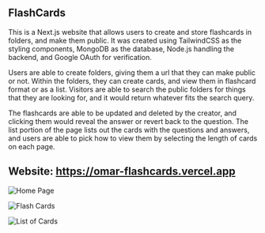 ## FlashCards

This is a Next.js website that allows users to create and store flashcards in folders, and make them public. It was created using TailwindCSS as the styling components, MongoDB as the database, Node.js handling the backend, and Google OAuth for verification.

Users are able to create folders, giving them a url that they can make public or not. Within the folders, they can create cards, and view them in flashcard format or as a list. Visitors are able to search the public folders for things that they are looking for, and it would return whatever fits the search query.

The flashcards are able to be updated and deleted by the creator, and clicking them would reveal the answer or revert back to the question. The list portion of the page lists out the cards with the questions and answers, and users are able to pick how to view them by selecting the length of cards on each page.

## Website: https://omar-flashcards.vercel.app

![Home Page](https://i.imgur.com/CjPlOAc.png)

![Flash Cards](https://i.imgur.com/An82J7q.png)

![List of Cards](https://i.imgur.com/UUaqVhZ.png)
